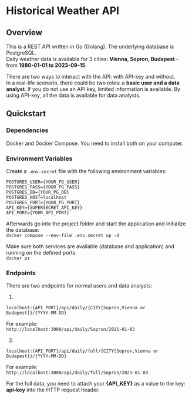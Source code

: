 # Historical Weather API

## Overview
This is a REST API written in Go (Golang). 
The underlying database is PostgreSQL.  
Daily weather data is available for 3 cities: <b>Vienna, Sopron, Budapest</b> - from <b>1980-01-01 to 2023-09-15</b>.

There are two ways to interact with the API: with API-key and without.  
In a real-life scenario, there could be two roles: a <b>basic user and a data analyst</b>.
If you do not use an API key, limited information is available. By using API-key, all the data is available for data analysts.

## Quickstart

### Dependencies
Docker and Docker Compose. You need to install both on your computer.  

### Environment Variables
Create a `.env.secret` file with the following environment variables:  
```
POSTGRES_USER={YOUR_PG_USER}
POSTGRES_PASS={YOUR_PG_PASS}
POSTGRES_DB={YOUR_PG_DB}
POSTGRES_HOST=localhost
POSTGRES_PORT={YOUR_PG_PORT}
API_KEY={SUPERSECRET_API_KEY}
API_PORT={YOUR_API_PORT}
``` 

Afterwards go into the project folder and start the application and initialize the database:  
`docker compose --env-file .env.secret up -d`  

Make sure both services are available (database and application) and running on the defined ports:  
`docker ps`  

### Endpoints
There are two endpoints for normal users and data analysts:  

1.  
`localhost:{API_PORT}/api/daily/{CITY[Sopron,Vienna or Budapest]}/{YYYY-MM-DD}`  

For example:  
`http://localhost:3000/api/daily/Sopron/2021-01-03`  

2.  
`localhost:{API_PORT}/api/daily/full/{CITY[Sopron,Vienna or Budapest]}/{YYYY-MM-DD}`  

For example:  
`http://localhost:3000/api/daily/full/Sopron/2021-01-03`  

For the full data, you need to attach your <b>{API_KEY}</b> as a value to the key: <b>api-key</b> into the HTTP request header.

